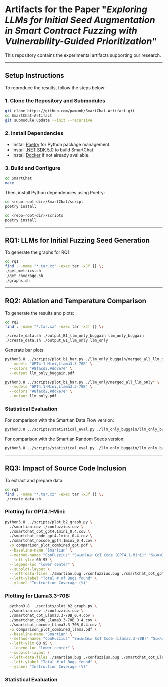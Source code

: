 # Artifacts for the Paper "*Exploring LLMs for Initial Seed Augmentation in Smart Contract Fuzzing with Vulnerability-Guided Prioritization*"

This repository contains the experimental artifacts supporting our research.

---

## Setup Instructions

To reproduce the results, follow the steps below:

### 1. Clone the Repository and Submodules

```bash
git clone https://github.com/pamunb/SmartChat-Artifact.git
cd SmartChat-Artifact
git submodule update --init --recursive
```

### 2. Install Dependencies

- Install [Poetry](https://python-poetry.org/docs/#installation) for Python package management.
- Install [.NET SDK 5.0](https://dotnet.microsoft.com/en-us/download/dotnet/5.0) to build SmartChat.
- Install [Docker](https://docs.docker.com/get-docker/) if not already available.

### 3. Build and Configure

```bash
cd SmartChat
make
```

Then, install Python dependencies using Poetry:

```bash
cd <repo-root-dir>/SmartChat/script
poetry install

cd <repo-root-dir>/scripts
poetry install
```

---

## RQ1: LLMs for Initial Fuzzing Seed Generation

To generate the graphs for RQ1:

```bash
cd rq1
find . -name "*.tar.xz" -exec tar -xJf {} \;
./get_metrics.sh
./get_coverage.sh
./graphs.sh
```

---

## RQ2: Ablation and Temperature Comparison

To generate the results and plots:

```bash
cd rq2
find . -name "*.tar.xz" -exec tar -xJf {} \;

./create_data.sh ./output_B1_llm_only_buggain llm_only_buggain
./create_data.sh ./output_B1_llm_only llm_only
```

Generate bar plots:

```bash
python3.8 ../scripts/plot_b1_bar.py ./llm_only_buggain/merged_all_llm_only_buggain* \
  --models "GPT4.1-Mini,Llama3.3-70B" \
  --colors "#8facd2,#dd7e7e" \
  --output llm_only_buggain.pdf

python3.8 ../scripts/plot_b1_bar.py ./llm_only/merged_all_llm_only* \
  --models "GPT4.1-Mini,Llama3.3-70B" \
  --colors "#8facd2,#dd7e7e" \
  --output llm_only.pdf
```

### Statistical Evaluation

For comparison with the Smartian Data Flow version:
```bash
python3.8 ../scripts/statistical_eval.py ./llm_only_buggain/llm_only_buggain.csv base_dfa.csv
```
For comparison with the Smartian Random Seeds version:
```bash
python3.8 ../scripts/statistical_eval.py ./llm_only_buggain/llm_only_buggain.csv base_rand.csv
```


---

## RQ3: Impact of Source Code Inclusion

To extract and prepare data:

```bash
cd rq3
find . -name "*.tar.xz" -exec tar -xJf {} \;
./create_data.sh
```

### Plotting for GPT4.1-Mini:

```bash
python3.8 ../scripts/plot_b2_graph.py \
  ./smartian.cov ./confuzzius.cov \
  ./smartchat_cot_gpt4.1mini_0.4.cov \
  ./smartchat_code_gpt4.1mini_0.4.cov \
  ./smartchat_nocode_gpt4.1mini_0.4.cov \
  -o comparison_plot_combined_gpt.pdf \
  --baseline-name "Smartian" \
  --method-names "ConFuzzius" "SᴍᴀʀᴛCʜᴀᴛ CoT Code (GPT4.1-Mini)" "SᴍᴀʀᴛCʜᴀᴛ Code (GPT4.1-Mini)" "SᴍᴀʀᴛCʜᴀᴛ ABI (GPT4.1-Mini)" \
  --left-ylim 60 95 \
  --legend-loc "lower center" \
  --subplot-layout \
  --left-data-files ./smartian.bug ./confuzzius.bug ./smartchat_cot_gpt4.1mini_0.4.bug ./smartchat_code_gpt4.1mini_0.4.bug ./smartchat_nocode_gpt4.1mini_0.4.bug \
  --left-ylabel "Total # of Bugs found" \
  --ylabel "Instruction Coverage (%)"
```

### Plotting for Llama3.3-70B:

```bash
  python3.8 ../scripts/plot_b2_graph.py \
  ./smartian.cov ./confuzzius.cov \
  ./smartchat_cot_Llama3.3-70B_0.4.cov \
  ./smartchat_code_Llama3.3-70B_0.4.cov \
  ./smartchat_nocode_Llama3.3-70B_0.4.cov \
  -o comparison_plot_combined_llama.pdf \
  --baseline-name "Smartian" \
  --method-names "ConFuzzius" "SᴍᴀʀᴛCʜᴀᴛ CoT Code (Llama3.3-70B)" "SᴍᴀʀᴛCʜᴀᴛ Code (Llama3.3-70B)" "SᴍᴀʀᴛCʜᴀᴛ ABI (Llama3.3-70B)" \
  --left-ylim 60 95 \
  --legend-loc "lower center" \
  --subplot-layout \
  --left-data-files ./smartian.bug ./confuzzius.bug ./smartchat_cot_Llama3.3-70B_0.4.bug ./smartchat_code_Llama3.3-70B_0.4.bug ./smartchat_nocode_Llama3.3-70B_0.4.bug \
  --left-ylabel "Total # of Bugs found" \
  --ylabel "Instruction Coverage (%)"
```
### Statistical Evaluation

```bash
```

